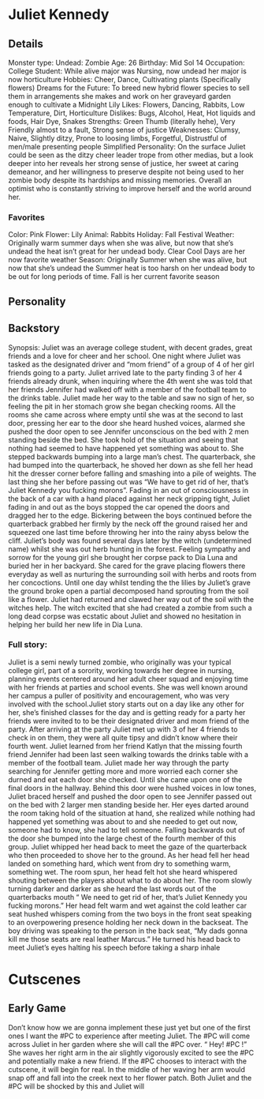 # Juliet Kennedy 
## Details
Monster type: Undead: Zombie
Age: 26
Birthday: Mid Sol 14
Occupation: College Student: While alive major was Nursing, now undead her major is now horticulture
Hobbies: Cheer, Dance, Cultivating plants (Specifically flowers)
Dreams for the Future: To breed new hybrid flower species to sell them in arrangements she makes and work on her graveyard garden enough to cultivate a Midnight Lily
Likes:  Flowers, Dancing, Rabbits,  Low Temperature, Dirt, Horticulture 
Dislikes: Bugs, Alcohol,  Heat, Hot liquids and foods, Hair Dye, Snakes
Strengths: Green Thumb (literally hehe), Very Friendly almost to a fault, Strong sense of justice 
Weaknesses: Clumsy, Naive, Slightly ditzy, Prone to loosing limbs, Forgetful, Distrustful of men/male presenting people
Simplified Personality: On the surface Juliet could be seen as the ditzy cheer leader trope from other medias, but a look deeper into her reveals her strong sense of justice, her sweet at caring demeanor, and her willingness to preserve despite not being used to her zombie body despite its hardships and missing memories. Overall an optimist who is constantly striving to improve herself and the world around her.

### Favorites
Color: Pink
Flower: Lily
Animal: Rabbits
Holiday: Fall Festival 
Weather: Originally warm summer days when she was alive, but now that she’s undead the heat isn’t great for her undead body. Clear Cool Days are her now favorite weather
Season: Originally Summer when she was alive, but now that she’s undead the Summer heat is too harsh on her undead body to be out for long periods of time. Fall is her current favorite season



## Personality 

## Backstory 

Synopsis: Juliet was an average college student, with decent grades, great friends and a love for cheer and her school. One night where Juliet was tasked as the designated driver and “mom friend” of a group of 4 of her girl friends going to a party. Juliet arrived late to the party finding 3 of her 4 friends already drunk, when inquiring where the 4th went she was told that her friends Jennifer had walked off with a member of the football team to the drinks table. Juliet made her way to the table and saw no sign of her, so  feeling the pit in her stomach grow she began checking rooms. All the rooms she came across where empty until she was at the second to last door, pressing her ear to the door she heard hushed voices, alarmed she pushed the door open to see Jennifer unconscious on the bed with 2 men standing beside the bed. She took hold of the situation and seeing that nothing had seemed to have happened yet something was about to. She stepped backwards bumping into a large man’s chest. The quarterback, she had bumped into the quarterback, he shoved her down as she fell her head hit the dresser corner before falling and smashing into a pile of weights. The last thing she her before passing out was “We have to get rid of her, that’s Juliet Kennedy you fucking morons”. Fading in an out of consciousness in the back of a car with a hand placed against her neck gripping tight, Juliet fading in and out as the boys stopped the car opened the doors and dragged her to the edge. Bickering between the boys continued before the quarterback grabbed her firmly by the neck off the ground raised her and squeezed one last time before throwing her into the rainy abyss below the cliff. Juliet’s body was found several days later by the witch (undetermined name) whilst she was out herb hunting in the forest. Feeling sympathy and sorrow for the young girl she brought her corpse pack to Dia Luna and buried her in her backyard. She cared for the grave placing flowers there everyday as well as nurturing the surrounding soil with herbs and roots from her concoctions. Until one day whilst tending the the lilies by Juliet’s grave the ground broke open a partial decomposed hand sprouting from the soil like a flower. Juliet had returned and clawed her way out of the soil with the witches help. The witch excited that she had created a zombie from such a long dead corpse was ecstatic about Juliet and showed no hesitation in helping her build her new life in Dia Luna.
### Full story:
Juliet is a semi newly turned zombie, who originally was your typical college girl, part of a sorority, working towards her degree in nursing, planning events centered around her adult cheer squad and enjoying time with her friends at parties and school events. She was well known around her campus a puller of positivity and encouragement, who was very involved with the school.Juliet story starts out on a day like any other for her, she’s finished classes for the day and is getting ready for a party her friends were invited to to be their designated driver and mom friend of the party. After arriving at the party Juliet met up with 3 of her 4 friends to check in on them, they were all quite tipsy and didn’t know where their fourth went. Juliet learned from her friend Katlyn that the missing fourth friend Jennifer had been last seen walking towards the drinks table with a member of the football team. Juliet made her way through the party searching for Jennifer getting more and more worried each corner she durned and eat each door she checked. Until she came upon one of the final doors in the hallway. Behind this door were hushed voices in low tones, Juliet braced herself and pushed the door open to see Jennifer passed out on the bed  with 2 larger men standing beside her. Her eyes darted around the room taking hold of the situation at hand, she realized while nothing had happened yet something was about to and she needed to get out now, someone had to know, she had to tell someone. Falling backwards out of the door she bumped into the large chest of the fourth member of this group. Juliet whipped her head back to meet the gaze of the quarterback who then proceeded to shove her to the ground. As her head fell her head landed on something hard, which went from dry to something warm, something wet. The room spun, her head felt hot she heard whispered shouting between the players about what to do about her. The room slowly turning darker and darker as she heard the last words out of the quarterbacks mouth “ We need to get rid of her, that’s Juliet Kennedy you fucking morons.” Her head felt warm and wet against the cold leather car seat hushed whispers coming from the two boys in the front seat speaking to an overpowering presence holding her neck down in the backseat.  The boy driving was speaking to the person in the back seat, “My dads gonna kill me those seats are real leather Marcus.” He turned his head back to meet Juliet’s eyes halting his speech before taking a sharp inhale


# Cutscenes 

## Early Game
Don’t know how we are gonna implement these just yet but one of the first ones I want the #PC  to experience after meeting Juliet. The #PC  will come across Juliet in her garden where she will call the #PC  over. “ Hey! #PC !” She waves her right arm in the air slightly vigorously excited to see the #PC and potentially make a new friend.  If the #PC chooses to interact with the cutscene, it will begin for real. In the middle of her waving her arm would snap off and fall into the creek next to her flower patch. Both Juliet and the #PC will be shocked by this and Juliet will 